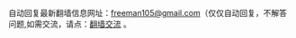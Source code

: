 自动回复最新翻墙信息网址：freeman105@gmail.com（仅仅自动回复，不解答问题,如需交流，请点：<a href="https://github.com/bannedbook/fanqiang/issues">翻墙交流</a> 。